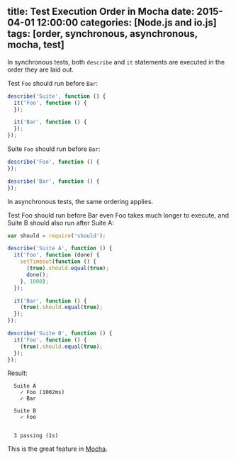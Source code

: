 title: Test Execution Order in Mocha
date: 2015-04-01 12:00:00
categories: [Node.js and io.js]
tags: [order, synchronous, asynchronous, mocha, test]
---

In synchronous tests, both `describe` and `it` statements are executed in the order they are laid out.

Test `Foo` should run before `Bar`:

```js
describe('Suite', function () {
  it('Foo', function () {
  });

  it('Bar', function () {
  });
});
```

Suite `Foo` should run before `Bar`:

```js
describe('Foo', function () {
});

describe('Bar', function () {
});
```

In asynchronous tests, the same ordering applies.

Test Foo should run before Bar even Foo takes much longer to execute, and Suite B should also run after Suite A:

```js
var should = require('should');

describe('Suite A', function () {
  it('Foo', function (done) {
    setTimeout(function () {
      (true).should.equal(true);
      done();
    }, 1000);
  });

  it('Bar', function () {
    (true).should.equal(true);
  });
});

describe('Suite B', function () {
  it('Foo', function () {
    (true).should.equal(true);
  });
});
```

Result:

```
  Suite A
    ✓ Foo (1002ms)
    ✓ Bar 

  Suite B
    ✓ Foo 


  3 passing (1s)
```

This is the great feature in [Mocha].

[Mocha]: http://mochajs.org/
